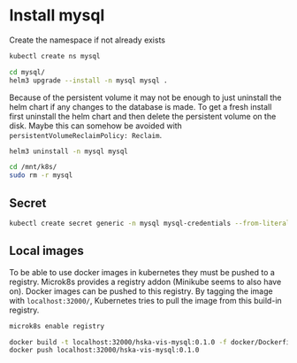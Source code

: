 # Install mysql

Create the namespace if not already exists

```bash
kubectl create ns mysql
```

```bash
cd mysql/
helm3 upgrade --install -n mysql mysql .
```

Because of the persistent volume it may not be enough to just uninstall the helm chart if any changes to the database is made. To get a fresh install first uninstall the helm chart and then delete the persistent volume on the disk. Maybe this can somehow be avoided with `persistentVolumeReclaimPolicy: Reclaim`.

```bash
helm3 uninstall -n mysql mysql

cd /mnt/k8s/
sudo rm -r mysql
```

## Secret

```bash
kubectl create secret generic -n mysql mysql-credentials --from-literal=MYSQL_ROOT_PASSWORD='c8de110f37300a53a971749'
```

## Local images

To be able to use docker images in kubernetes they must be pushed to a registry. Microk8s provides a registry addon (Minikube seems to also have on). Docker images can be pushed to this registry. By tagging the image with `localhost:32000/`, Kubernetes tries to pull the image from this build-in registry.

```bash
microk8s enable registry

docker build -t localhost:32000/hska-vis-mysql:0.1.0 -f docker/DockerfileMySQL .
docker push localhost:32000/hska-vis-mysql:0.1.0
```